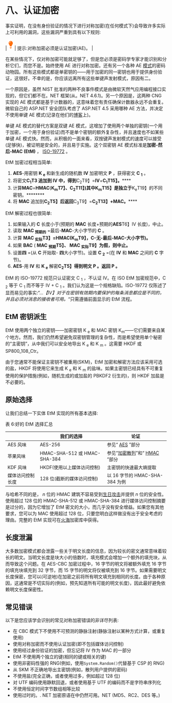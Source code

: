 # 八、认证加密

事实证明，在没有身份验证的情况下进行对称加密(在任何模式下)会导致许多实际上可利用的漏洞，这些漏洞严重到具有以下规则:

| ![](img/tip.png) | 提示:对称加密必须是认证加密(AE)。 |

在某些情况下，仅对称加密可能就足够了，但是您必须是密码学专家才能识别和分析它们，而您不是。始终使用 AE 进行对称加密。还有另一个各种 AE [模式](http://en.wikipedia.org/wiki/Authenticated_encryption)的密码动物园。所有这些模式都是单密钥的——用于加密的同一密钥也用于提供身份验证，这很好。不幸的是，你应该远离所有这些单键声发射模式，原因有二。

一个原因是，虽然 NIST 批准的两种不良事件模式是由微软天然气应用编程接口实现的，但它们都不在。NET 框架(从。NET 4.6.1)。另一个原因是，这两种 CNG 实现的 AE 模式都是基于计数器的，这意味着您有责任确保计数器永远不会重复。微软自己的 ASP.NET 安全团队考虑了 ASP.NET 4.5 采用哪种 AE 方法，并决定不使用单键 AE 模式(记录在他们的[博客](http://blogs.msdn.com/b/webdev/archive/2012/10/24/cryptographic-improvements-in-asp-net-4-5-pt-3.aspx)上)。

单键 AE 模式的替代方案是双键 AE 模式，这增加了使用两个单独的密钥(一个用于加密，一个用于身份验证)而不是单个密钥的额外复杂性，并且速度也不如某些单键 AE 模式快。然而，从积极的一面来看，双按键声发射模式的速度可以接受(足够快)，被证明是安全的，并且易于实施。这个双密钥 AE 模式标准是**加密-然后-MAC (EtM)** ， [ISO-19772](https://www.google.com/search?q=iso-19772) 。

EtM 加密过程相当简单:

1.  **AES**-用密钥 **K <sub>e</sub>** 和新生成的随机数 **IV** 加密明文 **P** ，获得密文 **C <sub>1</sub>** 。
2.  将密文**C<sub>1</sub>T3 追加到 **IV** 中，得到**C<sub>2</sub>T9】=**IV**+**C<sub>1</sub>T15】。******
3.  计算**MAC**=**HMAC**(**K<sub>m</sub>T7】、**C<sub>2</sub>T11】)其中**K<sub>m</sub>T15】是独立于**K<sub>e</sub>T19】的不同密钥。********
4.  将 **MAC** 追加到**C<sub>2</sub>T5】后返回**C<sub>3</sub>T9】=**C<sub>2</sub>T13】+**MAC**。******

EtM 解密过程也很简单:

1.  如果输入的 **C** 长度小于(预期的 **MAC** 长度+预期的**AES**T6】IV 长度)，中止。
2.  读取 **MAC <sub>预期的</sub>** =最后-**MAC**-大小字节的 **C** 。
3.  计算 **MAC <sub>实际</sub>T3】=**HMAC**(**K<sub>m</sub>T9】，**C**-无-最后-**MAC**-大小字节)。****
4.  如果 **BAC** ( **MAC <sub>预期</sub>T5】、 **MAC <sub>实际</sub>T9】为假，则中止。****
5.  设置**四** =(从 **C** 开始取- **四**大小字节)。设置 **C <sub>2</sub>** =(在 **IV** 和 **MAC** 之间的 **C** 字节)。
6.  **AES**-用 **IV** 和 **K <sub>e</sub>** 解密**C<sub>2</sub>T5】得到明文 **P** 。返回 **P** 。**

EtM 的 ISO-19772 规范只认证密文 C <sub>1</sub> ，不认证 IV。在 ISO EtM 加密规范中，C <sub>2</sub> 等于 C <sub>1</sub> 而不等于 IV + C <sub>1</sub> 。我们认为这是一个规格缺陷。ISO-19772 仅陈述了显而易见的事实:“…*【IV】对于在密钥有效期内要保护的每条消息都应是不同的，并且必须对消息的接收者可用。*“只需遵循前面显示的 EtM 流程。

## EtM 密钥派生

EtM 使用两个独立的密钥——加密密钥 K <sub>e</sub> 和 MAC 密钥 K<sub>m</sub>——它们需要来自某个地方。然而，我们仍然希望避免双密钥管理的复杂性，而是希望使用单个秘密的“主密钥”，从中我们可以安全地导出 K <sub>e</sub> 和 K <sub>m</sub> 。这需要 HKDF 或 SP800_108_Ctr。

由于您通常不能保证主密钥不被重用(SKM)，EtM 加密和解密方法应该采用可选的盐，HKDF 将使用它来生成 K <sub>e</sub> 和 K <sub>m</sub> 的盐味。如果主密钥已经具有不可重复使用的保护措施(例如，随机生成的或加盐的 PBKDF2 衍生的)，则 HKDF 加盐是不必要的。

## 原始选择

让我们总结一下实体 EtM 实现的所有基本选择:

表 6:好的 EtM 选择汇总

|  | 我们的选择 | 论证 |
| --- | --- | --- |
| AES 风味 | AES-256 | 参见“ [AES](07.html#_AES) ”部分 |
| 苹果风味 | HMAC-SHA-512 或 HMAC-SHA-384 | 参见“[加密散列](02.html#_Cryptographic_hashes)”和“ [HMAC](02.html#_HMAC_%28including_hash/HMAC) ”部分 |
| KDF 风味 | HKDF(使用以上媒体访问控制) | 主密钥的快速最大熵提取 |
| 媒体访问控制长度 | 128 位(截断的媒体访问控制) | 以 16 字节的 HMAC-SHA-384 为例 |

与哈希不同的是， *n* 位的 HMAC 建筑不容易受到[生日攻击](http://en.wikipedia.org/wiki/Birthday_attack)并提供 *n* 位的安全性。使用超过 128 位的 HMAC-SHA-512 或 HMAC-SHA-384 进行媒体访问控制摘要是过分的，因为它增加了 EtM 密文的大小，而几乎没有安全增益。如果您有其他要求，您可以为 MAC 使用超过 128 位，只要您明白这样做没有出于安全考虑的理由。完整的 EtM 实现可在[火海](http://securitydriven.net/inferno/)加密库中获得。

## 长度泄漏

大多数加密模式都会泄露一些关于明文长度的信息，因为较长的密文通常意味着较长的明文。当明文长度是块大小的倍数时，填充模式会增加一个额外的填充块，从而导致这个问题。在 AES-CBC 加密过程中，16 字节的明文将被额外填充 16 字节的填充块填充到 32 字节，而 15 字节的明文将仅被填充到 16 字节。如果需要明文长度保密，您可以(可逆地)在加密之前将所有明文填充到相同的长度。由于各种原因，这通常是不切实际的(例如，预先知道所有可能的明文长度)，因此最好避免依赖明文长度保密性。

## 常见错误

以下是您应该学会识别的常见对称加密错误的非详尽列表:

*   在 CBC 模式下不使用不可预测的静脉注射(静脉注射以某种方式计算，或重复使用)
*   使用对称加密而不使用认证加密(即不包括媒体访问控制)
*   使用经过身份验证的加密，但忘记将 IV 作为 MAC 的一部分
*   EtM 不使用两个独立的键(相同的键或相关的键)
*   使用非密码性强的 RNG(例如，使用`System.Random()`代替基于 CSP 的 RNG)
*   从 SKM 不正确地导出主密钥(例如，散列用户提供的密码)
*   不使用盐(完全正确，或者使用过多，例如超过 128 位)
*   对 UTF 编码使用静默回退，或者使用基于 UTF 的编码而不是字符串序列化
*   不使用恒定时间字节数组相等比较
*   使用过时的。. NET 加密原语在中仍然可用。NET (MD5、RC2、DES 等。)